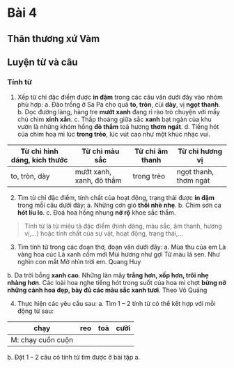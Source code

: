 # Bài 4
## Thân thương xứ Vàm

## Luyện từ và câu

### Tính từ
1. Xếp từ chỉ đặc điểm được **in đậm** trong các câu văn dưới đây vào nhóm phù hợp:
a. Đào trồng ở Sa Pa cho quả **to, tròn**, cùi **dày**, vị **ngọt thanh**.
b. Dọc đường làng, hàng tre **mướt xanh** đang rì rào trò chuyện với mấy chú chim **xinh xắn**.
c. Thấp thoáng giữa sắc **xanh** bạt ngàn của khu vườn là những khóm hồng **đỏ thắm** toả hương **thơm ngát**.
d. Tiếng hót của chim hoạ mi lúc **trong trẻo**, lúc vút cao như một khúc nhạc vui.

| Từ chỉ hình dáng, kích thước | Từ chỉ màu sắc | Từ chỉ âm thanh | Từ chỉ hương vị |
|---|---|---|---|
| to, tròn, dày | mướt xanh, xanh, đỏ thắm | trong trẻo | ngọt thanh, thơm ngát |

2. Tìm từ chỉ đặc điểm, tính chất của hoạt động, trạng thái được **in đậm** trong mỗi câu dưới đây:
a. Những cơn gió **thổi nhè nhẹ**.
b. Chim sơn ca **hót líu lo**.
c. Đoá hoa hồng nhung **nở rộ** khoe sắc thắm.

> Tính từ là từ miêu tả đặc điểm (hình dáng, màu sắc, âm thanh, hương vị,...) hoặc tính chất của sự vật, hoạt động, trạng thái,...

3. Tìm tính từ trong các đoạn thơ, đoạn văn dưới đây:
a. Mùa thu của em
Là vàng hoa cúc
Là xanh cốm mới
Mùi hương như gợi
Từ màu lá sen.
Như nghìn con mắt
Mở nhìn trời em.
Quang Huy

b. Da trời bỗng **xanh cao**.
Những làn mây **trắng hơn, xốp hơn, trôi nhẹ nhàng hơn**. Các loài hoa nghe tiếng hót trong suốt của hoa mi chợt **bừng nở những cánh hoa đẹp, bày đủ các màu sắc xanh tươi**.
Theo Võ Quảng

4. Thực hiện các yêu cầu sau:
a. Tìm 1 – 2 tính từ có thể kết hợp với mỗi động từ sau:

| chạy | reo | toả | cười |
|---|---|---|---|
| M: chạy cuồn cuộn | | | |

b. Đặt 1 – 2 câu có tính từ tìm được ở bài tập a.
